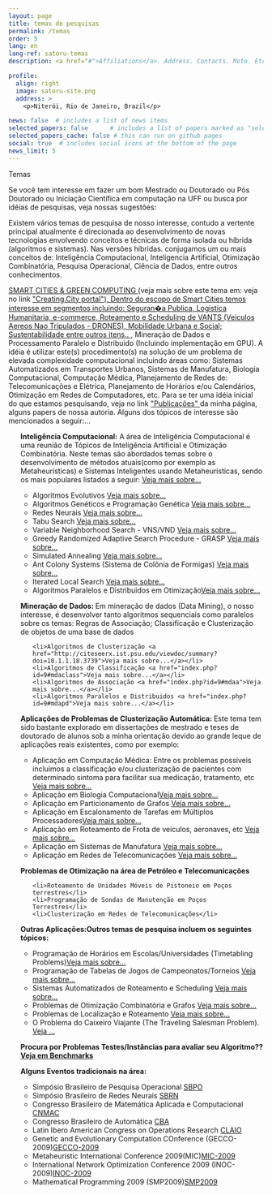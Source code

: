 ```yaml
---
layout: page
title: temas de pesquisas
permalink: /temas
order: 5
lang: en
lang-ref: satoru-temas
description: <a href="#">Affiliations</a>. Address. Contacts. Moto. Etc.

profile:
  align: right
  image: satoru-site.png
  address: >
    <p>Niterói, Rio de Janeiro, Brazil</p>

news: false  # includes a list of news items
selected_papers: false      # includes a list of papers marked as "selected={true}" (only run locally!)
selected_papers_cache: false # this can run on github pages
social: true  # includes social icons at the bottom of the page
news_limit: 5
---
```

Temas


Se você tem interesse em fazer um bom Mestrado ou Doutorado ou Pós Doutorado ou Iniciação Científica em computação na UFF ou busca por idéias de pesquisas,
veja nossas sugestões: 

Existem vários temas de pesquisa de nosso interesse, contudo a vertente principal atualmente é direcionada ao desenvolvimento de novas tecnologias envolvendo conceitos e técnicas de forma isolada ou híbrida (algoritmos e sistemas). Nas versões híbridas. conjugamos um ou mais conceitos de: Inteligência Computacional, Inteligencia Artificial,  Otimização  Combinatória, Pesquisa Operacional, Ciência de Dados, entre outros conhecimentos.

 <a href="https://creating.city/proceedings/"> SMART CITIES & GREEN COMPUTING </a> (veja mais sobre este tema em: veja no
link <a href="https://creating.city/"> "Creating.City portal"), Dentro do escopo de Smart Cities temos interesse em segmentos incluindo: Seguran�a Publica, Logistica Humanitaria, e-commerce, 
Roteamento e Scheduling de VANTS (Veiculos Aereos Nao Tripulados - DRONES), Mobilidade Urbana e Social; Sustentabilidade entre outros itens..  </a>, Mineração de Dados e Processamento Paralelo e Distribuido (Incluindo implementação em GPU). A idéia é utilizar este(s) procedimento(s) na
solução  de  um problema de elevada complexidade computacional incluindo áreas como:  Sistemas Automatizados em Transportes Urbanos,  Sistemas de Manufatura,
Biologia Computacional, Computação Médica, Planejamento de Redes de: Telecomunicações e Elétrica, Planejamento de  Horários e/ou
Calendários, Otimização em Redes de Computadores, etc. Para se ter uma idéia inicial do que estamos pesquisando, veja no
link <a href="http://www.ic.uff.br/~satoru/index.php?id=2/"> "Publicações" </a>da minha página, alguns papers de nossa autoria. 
Alguns dos tópicos de interesse são mencionados a seguir:...</a>
<ul>

<b>Inteligência Computacional:</b> A área de Inteligência Computacional é uma reunião de Tópicos de Inteligência Artificial e Otimização Combinatória. 
Neste temas são abordados temas sobre o desenvolvimento de métodos atuais(como por exemplo as Metaheurísticas) e Sistemas Inteligentes usando Metaheurísticas,
sendo os mais populares listados a seguir: <a href="index.php?id=9#metaheuristicas">Veja mais sobre...</a>
<ul> <p>

<li>Algoritmos Evolutivos <a href="http://www.aip.de/~ast/EvolCompFAQ/">Veja mais sobre...</a></li>
<li>Algoritmos Genéticos e Programação Genética <a href="http://citeseerx.ist.psu.edu/viewdoc/summary?doi=10.1.1.55.5988">Veja mais sobre...</a></li>
<li>Redes Neurais <a href="http://www.faqs.org/faqs/ai-faq/neural-nets/">Veja mais sobre...</a></li>
<li>Tabu Search <a href="http://chern.ie.nthu.edu.tw/Tabu_Search.htm">Veja mais sobre...</a></li>
<li>Variable Neighborhood Search - VNS/VND <a href="http://ideas.repec.org/a/eee/ejores/v130y2001i3p449-467.html">Veja mais sobre...</a></li>
<li>Greedy Randomized Adaptive Search Procedure - GRASP <a href="index.php?id=9#grasp">Veja mais sobre...</a></li>
<li>Simulated Annealing <a href="http://sci2s.ugr.es/docencia/algoritmica/SA-review_paper-2006.pdf">Veja mais sobre...</a></li>
<li>Ant Colony Systems (Sistema de Colônia de Formigas) <a href="http://code.ulb.ac.be/dbfiles/DorBlu2005tcs.pdf">Veja mais sobre...</a></li>
<li>Iterated Local Search <a href="http://www.sls-book.net/Slides/sls-ils+vns.pdf">Veja mais sobre...</a></li>
<li>Algoritmos Paralelos e Distribuidos em Otimização<a href="https://www.cirrelt.ca/DocumentsTravail/CIRRELT-2009-22.pdf">Veja mais sobre...</a></li>
</ul>
<p>

<b>Mineração de Dados: </b>Em mineração de dados (Data Mining), o nosso interesse, é desenvolver tanto algoritmos sequenciais como
paralelos sobre os temas: Regras de Associação; Classificação e Clusterização de objetos de uma base de dados
<ul>
<p>

	<li>Algoritmos de Clusterização <a href="http://citeseerx.ist.psu.edu/viewdoc/summary?doi=10.1.1.18.3739">Veja mais sobre...</a></li>
	<li>Algoritmos de Classificação <a href="index.php?id=9#mdaclass">Veja mais sobre...</a></li>
	<li>Algoritmos de Associação <a href="index.php?id=9#mdaa">Veja mais sobre...</a></li>
	<li>Algoritmos Paralelos e Distribuidos <a href="index.php?id=9#mdapd">Veja mais sobre...</a></li>

</ul>
<p>

<b>Aplicações de Problemas de Clusterização Automática: </b>Este tema tem sido bastante explorado em dissertações de mestrado e teses 
de doutorado de alunos sob a minha orientação devido ao grande leque de aplicações reais existentes, como por exemplo:
<ul>
	<li>Aplicação em Computação Médica: Entre os problemas possíveis incluimos a classificação e/ou clusterização de 
pacientes com determinado sintoma para facilitar sua medicação, tratamento, etc <a href="index.php?id=9#cm">Veja mais sobre...</a></li>
	<li>Aplicação em Biologia Computacional<a href="index.php?id=9#bc">Veja mais sobre...</a></li>
	<li>Aplicação em Particionamento de Grafos <a href="index.php?id=9#pg">Veja mais sobre...</a></li>
	<li>Aplicação em Escalonamento de Tarefas em Múltiplos Processadores<a href="index.php?id=9#et">Veja mais sobre...</a></li>
	<li>Aplicação em Roteamento de Frota de veículos, aeronaves, etc <a href="http://neo.lcc.uma.es/radi-aeb/WebVRP/">Veja mais sobre...</a></li>
	<li>Aplicação em Sistemas de Manufatura <a href="index.php?id=9#sm">Veja mais sobre...</a></li>
	<li>Aplicação em Redes de Telecomunicações <a href="index.php?id=9#rt">Veja mais sobre...</a></li>

</ul>
<p>

<b> Problemas de Otimização na área de Petróleo e Telecomunicações </b>
<ul>
<p>

	<li>Roteamento de Unidades Móveis de Pistoneio em Poços terrestres</li>
	<li>Programação de Sondas de Manutenção em Poços Terrestres</li>
	<li>Clusterização em Redes de Telecomunicações</li>
</ul>
<p>

<b>Outras Aplicações:Outros temas de pesquisa incluem os seguintes tópicos: </b>
<ul>
<p>
	<li>Programação de Horários em Escolas/Universidades (Timetabling Problems)<a href="index.php?id=9#he">Veja mais sobre...</a></li>
	<li>Programação de Tabelas de Jogos de Campeonatos/Torneios <a href="index.php?id=9#jc">Veja mais sobre...</a></li>
	<li>Sistemas Automatizados de Roteamento e Scheduling <a href="index.php?id=9#rs">Veja mais sobre...</a></li>
	<li>Problemas de Otimização Combinatória e Grafos <a href="index.php?id=9#ocg">Veja mais sobre...</a></li>
	<li>Problemas de Localização e Roteamento <a href="http://www.sciencedirect.com/science?_ob=ArticleURL&_udi=B6VCT-3TC6THR-T&_user=686357&_rdoc=1&_fmt=&_orig=search&_sort=d&_docanchor=&view=c&_searchStrId=1066564850&_rerunOrigin=google&_acct=C000037518&_version=1&_urlVersion=0&_userid=686357&md5=9db424156145348b72c4d05d1f27c13e">Veja mais sobre...</a></li>
	<li>O Problema do Caixeiro Viajante (The Traveling Salesman Problem). <a href="http://www.tsp.gatech.edu/">Veja ...</a></li>

</ul>
<p>

<b> Procura por Problemas Testes/Instâncias para avaliar seu Algoritmo?? <a href="index.php?id=9#testes">Veja em Benchmarks</a></li>
</b>
<ul>
<p>

</ul>
<b> Alguns Eventos tradicionais na área: </b>
<ul>
<p>
	<li> Simpósio Brasileiro de Pesquisa Operacional <a href="http://www.sobrapo.org.br">SBPO</a></li>
	<li> Simpósio Brasileiro de Redes Neurais <a href="http://www.sbc.org.br/">SBRN</a></li>
	<li> Congresso Brasileiro de Matemática Aplicada e Computacional <a href="http://www.sbmac.org.br/">CNMAC</a></li>
	<li> Congresso Brasileiro de Automática <a href="http://www.sba.org.br/2007/">CBA</a></li>
	<li> Latin Ibero American Congress on Operations Research <a href="http://www-2.dc.uba.ar/alio/index-en.htm">CLAIO</a></li>
	<li> Genetic and Evolutionary Computation COnference (GECCO-2009)<a href="http://www.sigevo.org/gecco-2009/">GECCO-2009</a></li>
	<li> Metaheuristic International Conference 2009(MIC)<a href="http://www.smartframe.de/mic09/Home.html">MIC-2009</a></li>
	<li> International Network Optimization Conference 2009 (INOC-2009)<a href="http://www.di.unipi.it/INOC2009/">INOC-2009</a></li>
	<li> Mathematical Programming 2009 (SMP2009)<a href="http://ismp2009.eecs.northwestern.edu/">SMP2009</a></li>




</ul>
